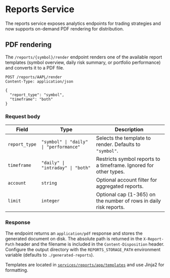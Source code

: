 # Reports Service

The reports service exposes analytics endpoints for trading strategies and now supports on-demand PDF rendering for distribution.

## PDF rendering

The `/reports/{symbol}/render` endpoint renders one of the available report templates (symbol overview, daily risk summary, or portfolio performance) and converts it to a PDF file.

```http
POST /reports/AAPL/render
Content-Type: application/json

{
  "report_type": "symbol",
  "timeframe": "both"
}
```

### Request body

| Field | Type | Description |
| --- | --- | --- |
| `report_type` | `"symbol" \| "daily" \| "performance"` | Selects the template to render. Defaults to `"symbol"`. |
| `timeframe` | `"daily" \| "intraday" \| "both"` | Restricts symbol reports to a timeframe. Ignored for other types. |
| `account` | `string` | Optional account filter for aggregated reports. |
| `limit` | `integer` | Optional cap (1-365) on the number of rows in daily risk reports. |

### Response

The endpoint returns an `application/pdf` response and stores the generated document on disk. The absolute path is returned in the `X-Report-Path` header and the filename is included in the `Content-Disposition` header. Configure the output directory with the `REPORTS_STORAGE_PATH` environment variable (defaults to `./generated-reports`).

Templates are located in [`services/reports/app/templates`](app/templates) and use Jinja2 for formatting.
